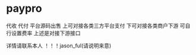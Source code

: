 # paypro  

 代收 代付 平台源码出售  上可对接各类三方平台支付  下可对接各类商户下游  可自行设置费率 上述是对接下游接口 
 
 详情请联系本人 ！！！jason_ful(请说明来意)
  
  
  
 
 
